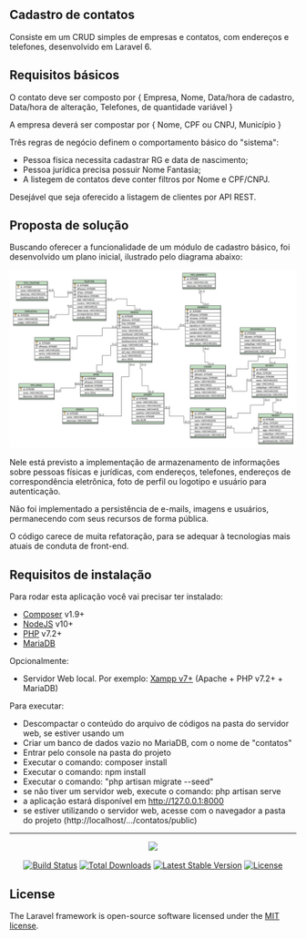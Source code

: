 ## Cadastro de contatos

Consiste em um CRUD simples de empresas e contatos, com endereços e telefones, desenvolvido em Laravel 6.

## Requisitos básicos

O contato deve ser composto por {
    Empresa,
    Nome,
    Data/hora de cadastro,
    Data/hora de alteração,
    Telefones, de quantidade variável
}

A empresa deverá ser compostar por {
    Nome,
    CPF ou CNPJ,
    Município
}

Três regras de negócio definem o comportamento básico do "sistema":
- Pessoa física necessita cadastrar RG e data de nascimento;
- Pessoa jurídica precisa possuir Nome Fantasia;
- A listegem de contatos deve conter filtros por Nome e CPF/CNPJ.

Desejável que seja oferecido a listagem de clientes por API REST.

## Proposta de solução

Buscando oferecer a funcionalidade de um módulo de cadastro básico, foi desenvolvido um plano inicial, ilustrado pelo diagrama abaixo:

<img src="./logico.jpg" />

Nele está previsto a implementação de armazenamento de informações sobre pessoas físicas e jurídicas, com endereços, telefones, endereços de correspondência eletrônica, foto de perfil ou logotipo e usuário para autenticação.

Não foi implementado a persistência de e-mails, imagens e usuários, permanecendo com seus recursos de forma pública.

O código carece de muita refatoração, para se adequar à tecnologias mais atuais de conduta de front-end. 

## Requisitos de instalação

Para rodar esta aplicação você vai precisar ter instalado:
- <a href="https://getcomposer.org/download/">Composer</a> v1.9+
- <a href="https://nodejs.org/en/download/">NodeJS</a> v10+
- <a href="https://www.php.net/downloads">PHP</a> v7.2+
- <a href="https://mariadb.com/kb/en/getting-installing-and-upgrading-mariadb/">MariaDB</a>

Opcionalmente:
- Servidor Web local. Por exemplo: <a href="https://www.apachefriends.org/pt_br/index.html">Xampp v7+</a> (Apache + PHP v7.2+ + MariaDB)

Para executar:
- Descompactar o conteúdo do arquivo de códigos na pasta do servidor web, se estiver usando um
- Criar um banco de dados vazio no MariaDB, com o nome de "contatos"
- Entrar pelo console na pasta do projeto
- Executar o comando: composer install
- Executar o comando: npm install
- Executar o comando: "php artisan migrate --seed"
- se não tiver um servidor web, execute o comando: php artisan serve
- a aplicação estará disponível em http://127.0.0.1:8000
- se estiver utilizando o servidor web, acesse com o navegador a pasta do projeto (http://localhost/.../contatos/public)

<hr/>

<p align="center"><img src="https://res.cloudinary.com/dtfbvvkyp/image/upload/v1566331377/laravel-logolockup-cmyk-red.svg" width="400"></p>

<p align="center">
<a href="https://travis-ci.org/laravel/framework"><img src="https://travis-ci.org/laravel/framework.svg" alt="Build Status"></a>
<a href="https://packagist.org/packages/laravel/framework"><img src="https://poser.pugx.org/laravel/framework/d/total.svg" alt="Total Downloads"></a>
<a href="https://packagist.org/packages/laravel/framework"><img src="https://poser.pugx.org/laravel/framework/v/stable.svg" alt="Latest Stable Version"></a>
<a href="https://packagist.org/packages/laravel/framework"><img src="https://poser.pugx.org/laravel/framework/license.svg" alt="License"></a>
</p>

## License

The Laravel framework is open-source software licensed under the [MIT license](https://opensource.org/licenses/MIT).
